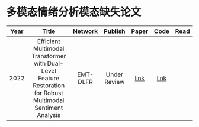 # 多模态情绪分析模态缺失论文
|Year|Title|Network|Publish|Paper|Code|Read|
|:-:|:-:|:-:|:-:|:-:|:-:|:-:|
|2022|Efficient Multimodal Transformer with Dual-Level Feature Restoration for Robust Multimodal Sentiment Analysis|EMT-DLFR|Under Review|[link](https://arxiv.org/abs/2208.07589)|[link](https://github.com/sunlicai/EMT-DLFR)||
